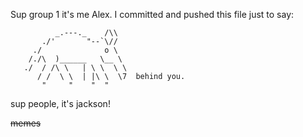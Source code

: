 Sup group 1 it's me Alex.
I committed and pushed this file just to say:


              _.---._    /\\
           ./'       "--`\//
         ./              o \
        /./\  )______   \__ \
       ./  / /\ \   | \ \  \ \
          / /  \ \  | |\ \  \7  behind you.
           "     "    "  "
sup people, it's jackson!


<s>memes</s>
